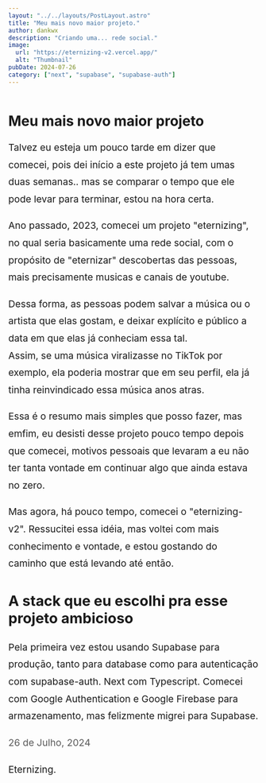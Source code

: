 ```yaml
---
layout: "../../layouts/PostLayout.astro"
title: "Meu mais novo maior projeto."
author: dankwx
description: "Criando uma... rede social."
image:
  url: "https://eternizing-v2.vercel.app/"
  alt: "Thumbnail"
pubDate: 2024-07-26
category: ["next", "supabase", "supabase-auth"]
---
```


<style>
  main{
    width: 100%;
    height: 100%;
  }

  .markdownContent{
    width: 100%;
    display: flex;
    justify-content: center;
  }
  .markdownContent p{
    margin-top: 1em;
    margin-bottom: 1em;
  }
  /*.markdownBase{*/
  /*  width: 85%;*/
  /*}*/
  .postDate{
    --tw-text-opacity: 1;
    color: rgb(91, 91, 91);
    margin-bottom: 2em;
  }
  .markdownContent p{
    line-height: 1.8em;
    font-size: 1.2rem;
  }

  .markdownContent h2{
    font-size:1.8rem
  }



  .markdownBase img{
    display: block;
    margin-left: auto;
    margin-right: auto;
    max-width: 100%;
  }

  .imgContainer{
    display: flex;
    flex-direction: column;
  }

  .imgContainer a{
    font-size: 1em;
    margin: 0em;
    margin-bottom: 1em;
    text-align: center;
    text-decoration: none;
    color: #415a77;
  }

img:last-child{
  width: 100%;
  height: 100%;
}
</style>

<PostLayout>
<main>
<div class="markdownContent">
<div class="markdownBase">

# Meu mais novo maior projeto

Talvez eu esteja um pouco tarde em dizer que comecei, pois dei início a este projeto já tem umas duas semanas.. mas se
comparar o tempo que ele pode levar para terminar, estou na hora certa.

Ano passado, 2023, comecei um projeto "eternizing", no qual seria basicamente uma rede social, com o propósito de "eternizar"
descobertas das pessoas, mais precisamente musicas e canais de youtube.

Dessa forma, as pessoas podem salvar a música ou o artista que elas gostam, e deixar explícito e público a data em que elas já
conheciam essa tal.</br>Assim, se uma música viralizasse no TikTok por exemplo, ela poderia mostrar que em seu perfil, ela já tinha
reinvindicado essa música anos atras.

Essa é o resumo mais simples que posso fazer, mas emfim, eu desisti desse projeto pouco tempo depois que comecei, motivos pessoais
que levaram a eu não ter tanta vontade em continuar algo que ainda estava no zero.

Mas agora, há pouco tempo, comecei o "eternizing-v2". Ressucitei essa idéia, mas voltei com mais conhecimento e vontade, e estou
gostando do caminho que está levando até então.

## A stack que eu escolhi pra esse projeto ambicioso

Pela primeira vez estou usando Supabase para produção, tanto para database como para autenticação com supabase-auth.
Next com Typescript. Comecei com Google Authentication e Google Firebase para armazenamento, mas felizmente migrei para Supabase.

<p class="postDate">26 de Julho, 2024</p>

Eternizing.

</div>
</div>
</main>
</PostLayout>
